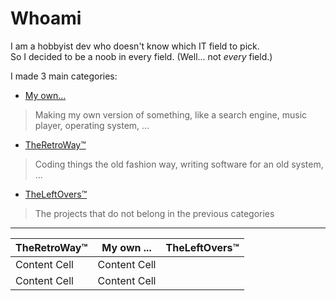 # Whoami

I am a hobbyist dev who doesn't know which IT field to pick.  
So I decided to be a noob in every field. (Well... not *every* field.)

I made 3 main categories:
 - [My own... ](My_own.md)
> Making my own version of something, like a search engine, music player, operating system, ...
 - [TheRetroWay™ ](TheRetroWay™.md)
> Coding things the old fashion way, writing software for an old system, ...
 - [TheLeftOvers™ ](TheLeftOvers™.md) 
> The projects that do not belong in the previous categories
---

| TheRetroWay™  | My own ...    |  TheLeftOvers™ |
| ------------- | ------------- |------------- |
| Content Cell  | Content Cell  |              |
| Content Cell  | Content Cell  |              |
